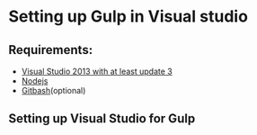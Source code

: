 # Setting up Gulp in Visual studio

## Requirements:

- [Visual Studio 2013 with at least update 3](https://www.visualstudio.com/en-us/downloads/download-visual-studio-vs.aspx)
- [Nodejs](https://nodejs.org/)
- [Gitbash](https://msysgit.github.io/)(optional)

## Setting up Visual Studio for Gulp

